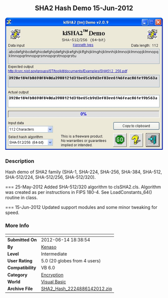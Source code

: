﻿<div align="center">

## SHA2 Hash Demo  15\-Jun\-2012

<img src="PIC20114131113495260.jpg">
</div>

### Description

Hash demo of SHA2 family (SHA-1, SHA-224, SHA-256, SHA-384, SHA-512, SHA-512/224, SHA-512/256, SHA-512/320).

=== 25-May-2012 Added SHA-512/320 algorithm to clsSHA2.cls. Algorithm was created as per instructions in FIPS 180-4. See LoadConstants_64() routine in class.

=== 15-Jun-2012 Updated support modules and some minor tweaking for speed.
 
### More Info
 


<span>             |<span>
---                |---
**Submitted On**   |2012-06-14 18:38:54
**By**             |[Kenaso](https://github.com/Planet-Source-Code/PSCIndex/blob/master/ByAuthor/kenaso.md)
**Level**          |Intermediate
**User Rating**    |5.0 (20 globes from 4 users)
**Compatibility**  |VB 6\.0
**Category**       |[Encryption](https://github.com/Planet-Source-Code/PSCIndex/blob/master/ByCategory/encryption__1-48.md)
**World**          |[Visual Basic](https://github.com/Planet-Source-Code/PSCIndex/blob/master/ByWorld/visual-basic.md)
**Archive File**   |[SHA2\_Hash\_2224886142012\.zip](https://github.com/Planet-Source-Code/kenaso-sha2-hash-demo-15-jun-2012__1-73500/archive/master.zip)








